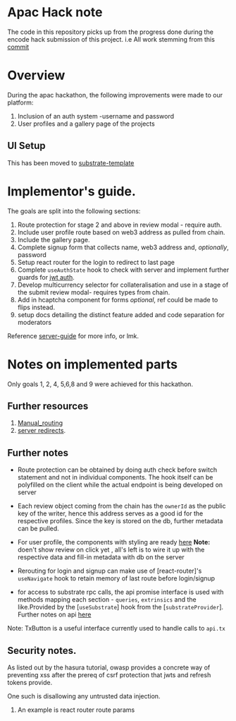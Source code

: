 # Apac Hack note

The code in this repository picks up from the progress done during the encode hack submission of this project.
i.e All work stemming from this [commit](https://github.com/chocolatenetwork/apac-ui/commit/492089a45fd9f682d10c3b9168387aa17f5e063c)

# Overview

During the apac hackathon, the following improvements were made to our platform:

1. Inclusion of an auth system -username and password
2. User profiles and a gallery page of the projects

## UI Setup

This has been moved to [substrate-template](./substrate-template.md)

# Implementor's guide.

The goals are split into the following sections:

1. Route protection for stage 2 and above in review modal - require auth.
2. Include user profile route based on web3 address as pulled from chain.
3. Include the gallery page.
4. Complete signup form that collects name, web3 address and, _optionally_, password
5. Setup react router for the login to redirect to last page
6. Complete `useAuthState` hook to check with server and implement further guards for [jwt auth](https://www.youtube.com/watch?v=iD49_NIQ-R4).
7. Develop multicurrency selector for collateralisation and use in a stage of the submit review modal- requires types from chain.
8. Add in hcaptcha component for forms _optional_, ref could be made to flips instead.
9. setup docs detailing the distinct feature added and code separation for moderators

Reference [server-guide](./auth-server/README.md#%20Implementor's%20guide.) for more info, or lmk.

# Notes on implemented parts

Only goals 1, 2, 4, 5,6,8 and 9 were achieved for this hackathon.

## Further resources

1. [Manual_routing](https://github.com/remix-run/react-router/tree/main/examples/auth)
2. [server redirects](https://stackoverflow.com/a/43213567/16071410).

## Further notes

- Route protection can be obtained by doing auth check before switch statement and not in individual components. The hook itself can be polyfilled on the client while the actual endpoint is being developed on server
- Each review object coming from the chain has the `ownerId` as the public key of the writer, hence this address serves as a good id for the respective profiles. Since the key is stored on the db, further metadata can be pulled.
- For user profile, the components with styling are ready [here](https://github.com/tobechi00/jade) **Note:** doen't show review on click yet , all's left is to wire it up with the respective data and fill-in metadata with db on the server

- Rerouting for login and signup can make use of [react-router]'s `useNavigate` hook to retain memory of last route before login/signup

- for access to substrate rpc calls, the api promise interface is used with methods mapping each section - `queries`, `extrinsics` and the like.Provided by the [`useSubstrate`] hook from the [`substrateProvider`]. Further notes on api [here](./substrate-template.md#%20useSubstrate%20Custom%20Hook)

Note: TxButton is a useful interface currently used to handle calls to `api.tx`

## Security notes.

As listed out by the hasura tutorial, owasp provides a concrete way of preventing xss after the prereq of csrf protection that jwts and refresh tokens provide.

One such is disallowing any untrusted data injection.

1. An example is react router route params
